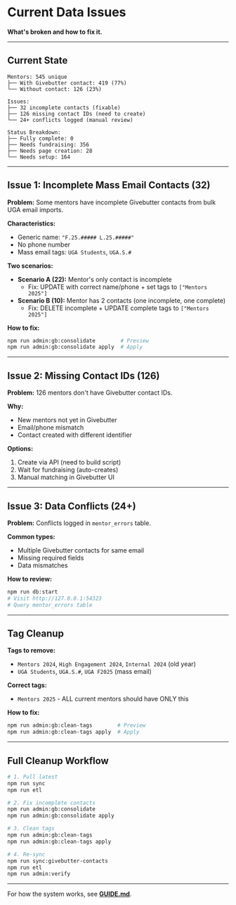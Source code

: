 # Current Data Issues

**What's broken and how to fix it.**

---

## Current State

```
Mentors: 545 unique
├── With Givebutter contact: 419 (77%)
└── Without contact: 126 (23%)

Issues:
├── 32 incomplete contacts (fixable)
├── 126 missing contact IDs (need to create)
└── 24+ conflicts logged (manual review)

Status Breakdown:
├── Fully complete: 0
├── Needs fundraising: 356
├── Needs page creation: 28
└── Needs setup: 164
```

---

## Issue 1: Incomplete Mass Email Contacts (32)

**Problem:** Some mentors have incomplete Givebutter contacts from bulk UGA email imports.

**Characteristics:**
- Generic name: `"F.25.##### L.25.#####"`
- No phone number
- Mass email tags: `UGA Students`, `UGA.S.#`

**Two scenarios:**
- **Scenario A (22):** Mentor's only contact is incomplete
  - Fix: UPDATE with correct name/phone + set tags to `["Mentors 2025"]`
- **Scenario B (10):** Mentor has 2 contacts (one incomplete, one complete)
  - Fix: DELETE incomplete + UPDATE complete tags to `["Mentors 2025"]`

**How to fix:**
```bash
npm run admin:gb:consolidate        # Preview
npm run admin:gb:consolidate apply  # Apply
```

---

## Issue 2: Missing Contact IDs (126)

**Problem:** 126 mentors don't have Givebutter contact IDs.

**Why:**
- New mentors not yet in Givebutter
- Email/phone mismatch
- Contact created with different identifier

**Options:**
1. Create via API (need to build script)
2. Wait for fundraising (auto-creates)
3. Manual matching in Givebutter UI

---

## Issue 3: Data Conflicts (24+)

**Problem:** Conflicts logged in `mentor_errors` table.

**Common types:**
- Multiple Givebutter contacts for same email
- Missing required fields
- Data mismatches

**How to review:**
```bash
npm run db:start
# Visit http://127.0.0.1:54323
# Query mentor_errors table
```

---

## Tag Cleanup

**Tags to remove:**
- `Mentors 2024`, `High Engagement 2024`, `Internal 2024` (old year)
- `UGA Students`, `UGA.S.#`, `UGA F2025` (mass email)

**Correct tags:**
- `Mentors 2025` - ALL current mentors should have ONLY this

**How to fix:**
```bash
npm run admin:gb:clean-tags        # Preview
npm run admin:gb:clean-tags apply  # Apply
```

---

## Full Cleanup Workflow

```bash
# 1. Pull latest
npm run sync
npm run etl

# 2. Fix incomplete contacts
npm run admin:gb:consolidate
npm run admin:gb:consolidate apply

# 3. Clean tags
npm run admin:gb:clean-tags
npm run admin:gb:clean-tags apply

# 4. Re-sync
npm run sync:givebutter-contacts
npm run etl
npm run admin:verify
```

---

For how the system works, see **[GUIDE.md](GUIDE.md)**.
